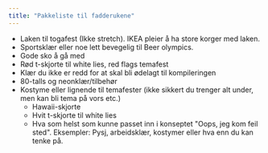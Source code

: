 ```yaml
---
title: "Pakkeliste til fadderukene"
---
```


* Laken til togafest (Ikke stretch). IKEA pleier å ha store korger med laken.
* Sportsklær eller noe lett bevegelig til Beer olympics.
* Gode sko å gå med
* Rød t-skjorte til white lies, red flags temafest
* Klær du ikke er redd for at skal bli ødelagt til kompileringen
* 80-talls og neonklær/tilbehør
* Kostyme eller lignende til temafester (ikke sikkert du trenger alt under, men kan bli tema på vors etc.)
    * Hawaii-skjorte
    * Hvit t-skjorte til white lies
    * Hva som helst som kunne passet inn i konseptet "Oops, jeg kom feil sted". Eksempler: Pysj, arbeidsklær, kostymer eller hva enn du kan tenke på.